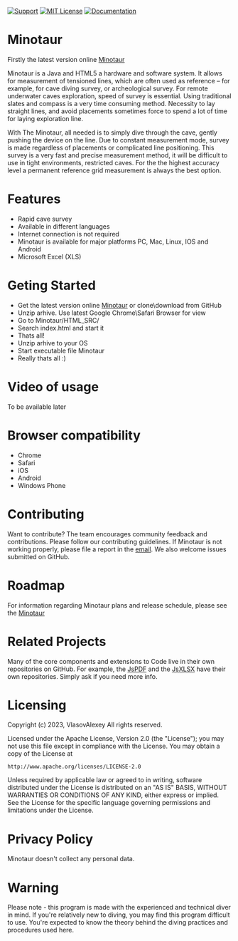 
[![Support](https://img.shields.io/badge/Support-Mail-brightgreen.svg?style=for-the-badge)](mailto:all3862000@mail.ru)
[![MIT License](https://img.shields.io/badge/License-Apache2.0-blue.svg?style=for-the-badge)](http://www.apache.org/licenses/LICENSE-2.0)
[![Documentation](https://img.shields.io/badge/Documentation-Facebook-brightgreen.svg?style=for-the-badge)](https://vlasovalexey.github.io/Minotaur/HTML_SRC/)

# Minotaur
Firstly the latest version online [Minotaur](https://vlasovalexey.github.io/Minotaur/HTML_SRC/)

Minotaur is a Java and HTML5 a hardware and software system. It allows for measurement of tensioned lines, which are often used as reference – for example, for cave diving survey, or archeological survey.
For remote underwater caves exploration, speed of survey is essential. Using traditional slates and compass is a very time consuming method. Necessity to lay straight lines, and avoid placements sometimes force to spend a lot of time for laying exploration line.

With The Minotaur, all needed is to simply dive through the cave, gently pushing the device on the line. Due to constant measurement mode, survey is made regardless of placements or complicated line positioning.
This survey is a very fast and precise measurement method, it will be difficult to use in tight environments, restricted caves. For the the highest accuracy level a permanent reference grid measurement is always the best option.

# Features
- Rapid cave survey
- Available in different languages
- Internet connection is not required
- Minotaur is available for major platforms PC, Mac, Linux, IOS and Android
- Microsoft Excel (XLS)

# Geting Started
- Get the latest version online [Minotaur](https://vlasovalexey.github.io/DiveProMe/HTML_SRC) or clone\download from GitHub
- Unzip arhive. Use latest Google Chrome\Safari Browser for view
- Go to Minotaur/HTML_SRC/
- Search index.html and start it
- Thats all!
- Unzip arhive to your OS
- Start executable file Minotaur
- Really thats all :)

# Video of usage
To be available later

# Browser compatibility
- Chrome
- Safari
- iOS
- Android
- Windows Phone

# Contributing
Want to contribute? The team encourages community feedback and contributions. Please follow our contributing guidelines.
If Minotaur is not working properly, please file a report in the [email](mailto:all3862000@mail.ru). We also welcome issues submitted on GitHub.

# Roadmap
For information regarding Minotaur plans and release schedule, please see the [Minotaur](https://github.com/VlasovAlexey/Minotaur)

# Related Projects
Many of the core components and extensions to Code live in their own repositories on GitHub. For example, the [JsPDF](https://github.com/MrRio/jsPDF) and the [JsXLSX](https://github.com/clarketm/js-xlsx) have their own repositories. Simply ask if you need more info.

# Licensing
Copyright (c) 2023, VlasovAlexey
All rights reserved.

Licensed under the Apache License, Version 2.0 (the "License");
you may not use this file except in compliance with the License.
You may obtain a copy of the License at

    http://www.apache.org/licenses/LICENSE-2.0

Unless required by applicable law or agreed to in writing, software
distributed under the License is distributed on an "AS IS" BASIS,
WITHOUT WARRANTIES OR CONDITIONS OF ANY KIND, either express or implied.
See the License for the specific language governing permissions and
limitations under the License.

# Privacy Policy
Minotaur doesn't collect any personal data. 

# Warning
Please note - this program is made with the experienced and technical diver in mind. If you're relatively new to diving, you may find this program difficult to use. You're expected to know the theory behind the diving practices and procedures used here.
